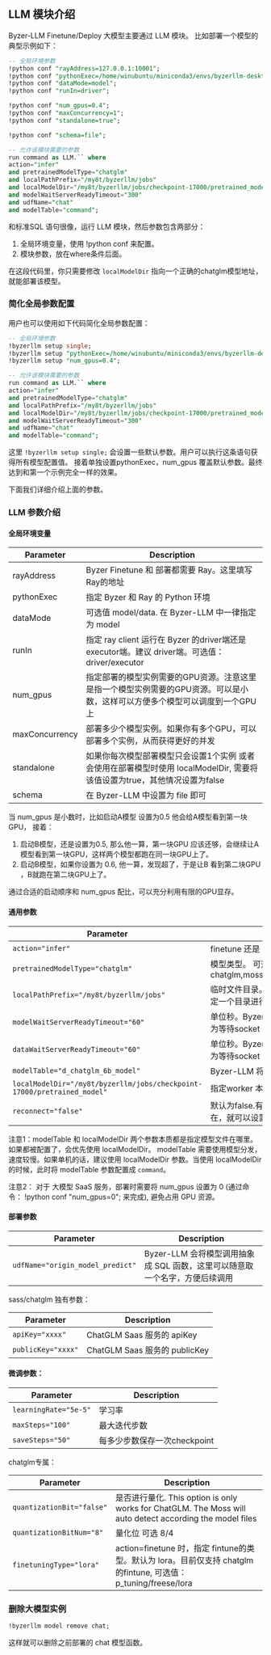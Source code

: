 ## LLM 模块介绍

Byzer-LLM Finetune/Deploy 大模型主要通过 LLM 模块。 比如部署一个模型的典型示例如下：

```sql
-- 全局环境参数
!python conf "rayAddress=127.0.0.1:10001";
!python conf "pythonExec=/home/winubuntu/miniconda3/envs/byzerllm-desktop/bin/python";
!python conf "dataMode=model";
!python conf "runIn=driver";

!python conf "num_gpus=0.4";
!python conf "maxConcurrency=1";
!python conf "standalone=true";

!python conf "schema=file";

-- 允许该模块需要的参数
run command as LLM.`` where 
action="infer"
and pretrainedModelType="chatglm"
and localPathPrefix="/my8t/byzerllm/jobs"
and localModelDir="/my8t/byzerllm/jobs/checkpoint-17000/pretrained_model"
and modelWaitServerReadyTimeout="300"
and udfName="chat"
and modelTable="command";
```

和标准SQL 语句很像，运行 LLM 模块，然后参数包含两部分：

1. 全局环境变量，使用 !python conf 来配置。
2. 模块参数，放在where条件后面。

在这段代码里，你只需要修改  `localModelDir` 指向一个正确的chatglm模型地址，就能部署该模型。

### 简化全局参数配置

用户也可以使用如下代码简化全局参数配置：

```sql
-- 全局环境参数
!byzerllm setup single;
!byzerllm setup "pythonExec=/home/winubuntu/miniconda3/envs/byzerllm-desktop/bin/python";
!byzerllm setup "num_gpus=0.4";

-- 允许该模块需要的参数
run command as LLM.`` where 
action="infer"
and pretrainedModelType="chatglm"
and localPathPrefix="/my8t/byzerllm/jobs"
and localModelDir="/my8t/byzerllm/jobs/checkpoint-17000/pretrained_model"
and modelWaitServerReadyTimeout="300"
and udfName="chat"
and modelTable="command";

```

这里 `!byzerllm setup single;` 会设置一些默认参数。用户可以执行这条语句获得所有模型配置值。
接着单独设置pythonExec，num_gpus 覆盖默认参数。最终达到和第一个示例完全一样的效果。

下面我们详细介绍上面的参数。

### LLM 参数介绍

#### 全局环境变量

| Parameter | Description |
|--|--|
|rayAddress| Byzer Finetune 和 部署都需要 Ray。这里填写 Ray的地址|
|pythonExec| 指定 Byzer 和 Ray 的 Python 环境|
|dataMode| 可选值 model/data. 在 Byzer-LLM 中一律指定为 model  |
|runIn| 指定 ray client 运行在 Byzer 的driver端还是 executor端。建议 driver端。可选值： driver/executor |
|num_gpus| 指定部署的模型实例需要的GPU资源。注意这里是指一个模型实例需要的GPU资源。可以是小数，这样可以方便多个模型可以调度到一个GPU上 |
|maxConcurrency| 部署多少个模型实例。如果你有多个GPU，可以部署多个实例，从而获得更好的并发 |
|standalone| 如果你每次模型部署模型只会设置1个实例 或者 会使用在部署模型时使用 localModelDir, 需要将该值设置为true，其他情况设置为false |
|schema| 在 Byzer-LLM 中设置为 file 即可 |

当 num_gpus 是小数时，比如启动A模型 设置为0.5 他会给A模型看到第一块GPU， 接着：

1. 启动B模型，还是设置为0.5, 那么他一算，第一块GPU 应该还够，会继续让A模型看到第一块GPU，这样两个模型都跑在同一块GPU上了。
2. 启动B模型，如果你设置为 0.6, 他一算，发现超了，于是让B 看到第二块GPU ，B就跑在第二块GPU上了。

通过合适的启动顺序和 num_gpus 配比，可以充分利用有限的GPU显存。

#### 通用参数

| Parameter | Description |
|--|--|
|`action="infer"`| finetune 还是 部署模型。可选值为： infer/finetune |
|`pretrainedModelType="chatglm"`| 模型类型。 可选值：chatglm,moss,bark,whisper,dolly,qa,falcon,sass/chatglm,llama|
|`localPathPrefix="/my8t/byzerllm/jobs"`  | 临时文件目录。部署模型的 worker 会产生很多临时文件，需要指定一个目录进行存储，防止默认 /tmp 太小的问题|
|`modelWaitServerReadyTimeout="60"`| 单位秒。Byzer-LLM 会提供模型的 socket server ,这里可以设置为等待socket server ready的时间 建议修改成 300|
|`dataWaitServerReadyTimeout="60"`| 单位秒。Byzer-LLM 会提供数据的 socket server ,这里可以设置为等待socket server ready的时间 建议修改成 300|
|`modelTable="d_chatglm_6b_model"`| Byzer-LLM 将模型也抽象成表，这里指定模型表的名称|
|`localModelDir="/my8t/byzerllm/jobs/checkpoint-17000/pretrained_model"`| 指定worker 本地的模型，这样可以极大的加速模型的加载|
|`reconnect="false"`| 默认为false.有的时候 Byzer引擎重启，但是 Ray中的模型实例还在，就可以设置为 true 然后执行重连操作。|

注意1：modelTable 和 localModelDir 两个参数本质都是指定模型文件在哪里。如果都被配置了，会优先使用 localModelDir。
modelTable 需要使用模型分发，速度较慢。如果单机的话，建议使用 localModelDir 参数。当使用 localModelDir的时候，此时将 modelTable 参数配置成 `command`。

注意2： 对于 大模型 SaaS 服务，部署时需要将 num_gpus 设置为 0 (通过命令： !python conf "num_gpus=0"; 来完成), 避免占用 GPU 资源。

#### 部署参数

| Parameter | Description |
|--|--|
|`udfName="origin_model_predict"`|Byzer-LLM 会将模型调用抽象成 SQL 函数，这里可以随意取一个名字，方便后续调用|

sass/chatglm 独有参数：

| Parameter | Description |
|--|--|
|`apiKey="xxxx"`| ChatGLM Saas 服务的 apiKey |
|`publicKey="xxxx"`| ChatGLM Saas 服务的 publicKey | |


#### 微调参数：

| Parameter | Description |
|--|--|
|`learningRate="5e-5"`|学习率|
|`maxSteps="100"`|最大迭代步数|
|`saveSteps="50"`| 每多少步数保存一次checkpoint|

chatglm专属：

| Parameter | Description |
|--|--|
|`quantizationBit="false"`|是否进行量化. This option is only works for ChatGLM. The Moss will auto detect according the model files|
|`quantizationBitNum="8"`|量化位 可选 8/4|
|`finetuningType="lora"`| action=finetune 时，指定 fintune的类型。默认为 lora。目前仅支持 chatglm 的fintune, 可选值： p_tuning/freese/lora|


### 删除大模型实例

```sql
!byzerllm model remove chat;
```

这样就可以删除之前部署的 chat 模型函数。




   